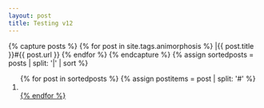 ```yaml
---
layout: post
title: Testing v12
---
```


{% capture posts %}
  {% for post in site.tags.animorphosis %}
    |{{ post.title }}#{{ post.url }}
  {% endfor %}
{% endcapture %}
{% assign sortedposts = posts | split: '|' | sort %}
<ol>
{% for post in sortedposts %}
{% assign postitems = post | split: '#' %}
   <li> <a class="post-title" href="{{ site.baseurl }}{{ post.url }}"></li>
{% endfor %}
</ol>
